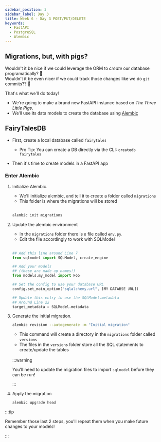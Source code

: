 ```yaml
---
sidebar_position: 3
sidebar_label: Day 3
title: Week 6 - Day 3 POST/PUT/DELETE
keywords:
  - FastAPI
  - PostgreSQL
  - Alembic
---
```


<!-- markdownlint-disable no-inline-html no-trailing-punctuation -->

## Migrations, but, with pigs?

Wouldn't it be nice if we could leverage the ORM to _create_ our database programatically?  :thinking:
<br/>Wouldn't it be even nicer if we could track those changes like we do `git` commits??  :thinking:

That's what we'll do today!

- We're going to make a brand new FastAPI instance based on _The Three Little Pigs_.
- We'll use its data models to create the database using [Alembic](https://alembic.sqlalchemy.org/en/latest/)

## FairyTalesDB

- First, create a local database called `fairytales`

  - Pro Tip: You can create a DB directly via the CLI: `createdb fairytales`

- Then it's time to create models in a FastAPI app

### Enter Alembic

1. Initialize Alembic.

   - We'll initialize alembic, and tell it to create a folder called `migrations`
   - This folder is where the migrations will be stored

   <br/>

   ```sh
   alembic init migrations
   ```

2. Update the alembic environment

   - In the `migrations` folder there is a file called `env.py`.
   - Edit the file accordingly to work with SQLModel

   <br/>

   ```py
   ## Add this line around Line 7
   from sqlmodel import SQLModel, create_engine

   ## Add your models
   ## (these are made up names!)
   from models.my_model import Foo

   ## Set the config to use your database URL
   config.set_main_option("sqlalchemy.url", [MY DATABSE URL])

   ## Update this entry to use the SQLModel.metadata
   ## Around Line 22
   target_metadata = SQLModel.metadata
   ```

3. Generate the initial migration.

   ```sh
   alembic revision --autogenerate -m "Initial migration"
   ```

   - This command will create a directory in the `migrations` folder called `versions`
   - The files in the `versions` folder store all the SQL statements to create/update the tables

   <br/>
   :::warning

   You'll need to update the migration files to import `sqlmodel` before they can be run!

   :::

4. Apply the migration

   ```sh
   alembic upgrade head
   ```

:::tip

Remember those last 2 steps, you'll repeat them when you make future changes to your models!

:::
